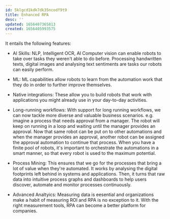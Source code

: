 ```yaml
---
id: 5klgcd1kdk7dk35ncodf9t9
title: Enhanced RPA
desc: ''
updated: 1656407365813
created: 1656405993575
---
```


It entails the following features:

- AI Skills:
NLP, Intelligent OCR, AI Computer vision can enable robots to take over tasks they weren't able to do before. Processing handwritten texts, digital images and analysing text sentiments are tasks our robots can easily perform.

- ML:
ML capabilities allow robots to learn from the automation work that they do in order to further improve themselves.

- Native integrations:
These allow you to build robots that work with applications you might already use in your day-to-day activities.

- Long-running workflows:
With support for long running workflows, we can now tackle more diverse and valuable business scenarios. e.g. imagine a process that needs approval from a manager. The robot will keep on running in a loop and waiting until the manager provides an approval. Now that same robot can be put on to other automations and when the manager provides an approval, another robot can be assigned the approval automation to continue that process. When you have a finite pool of robots, it's important to orchestrate the automations in a smart manner, so that every robot is used to the maximum potential.

- Process Mining:
This ensures that we go for the processes that bring a lot of value when they're automated. It works by analysing the digital footprints left behind in systems and applications. Then, it turns that raw data into intuitive process graphs and dashboards to help users discover, automate and monitor processes continuously.

- Advanced Analtyics:
Measuring data is eesential and organizations make a habit of measuring ROI and RPA is no exception to it. With the right measurement tools, RPA can become a better platform for companies.
